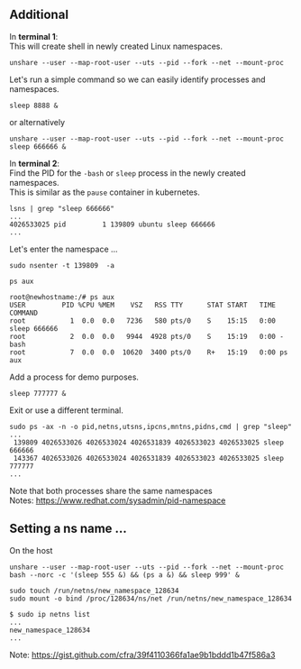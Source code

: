 ## Additional
In **terminal 1**:<br>
This will create shell in newly created Linux namespaces.
```
unshare --user --map-root-user --uts --pid --fork --net --mount-proc
```
Let's run a simple command so we can easily identify processes and namespaces.
```
sleep 8888 &
```
or alternatively
```
unshare --user --map-root-user --uts --pid --fork --net --mount-proc sleep 666666 &
```

In **terminal 2**: <br>
Find the PID for the `-bash` or `sleep` process in the newly created namespaces.<br>
This is similar as the `pause` container in kubernetes.
```
lsns | grep "sleep 666666"
...
4026533025 pid         1 139809 ubuntu sleep 666666
...
```
Let's enter the namespace ...
```
sudo nsenter -t 139809  -a
```
```
ps aux
```
```
root@newhostname:/# ps aux
USER         PID %CPU %MEM    VSZ   RSS TTY      STAT START   TIME COMMAND
root           1  0.0  0.0   7236   580 pts/0    S    15:15   0:00 sleep 666666
root           2  0.0  0.0   9944  4928 pts/0    S    15:19   0:00 -bash
root           7  0.0  0.0  10620  3400 pts/0    R+   15:19   0:00 ps aux
```
Add a process for demo purposes.
```
sleep 777777 &
```
Exit or use a different terminal.
```
sudo ps -ax -n -o pid,netns,utsns,ipcns,mntns,pidns,cmd | grep "sleep"
...
 139809 4026533026 4026533024 4026531839 4026533023 4026533025 sleep 666666
 143367 4026533026 4026533024 4026531839 4026533023 4026533025 sleep 777777
...
```
Note that both processes share the same namespaces<br>
Notes: https://www.redhat.com/sysadmin/pid-namespace <br>
## Setting a ns name ...
On the host
```
unshare --user --map-root-user --uts --pid --fork --net --mount-proc bash --norc -c '(sleep 555 &) && (ps a &) && sleep 999' &
```

```
sudo touch /run/netns/new_namespace_128634
sudo mount -o bind /proc/128634/ns/net /run/netns/new_namespace_128634
```
```
$ sudo ip netns list
...
new_namespace_128634
...
```
Note: https://gist.github.com/cfra/39f4110366fa1ae9b1bddd1b47f586a3
